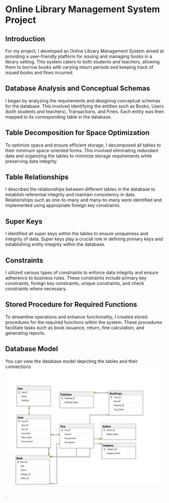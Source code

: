 # Online Library Management System Project

## Introduction
For my project, I developed an Online Library Management System aimed at providing a user-friendly platform for issuing and managing books in a library setting. This system caters to both students and teachers, allowing them to borrow books with varying return periods and keeping track of issued books and fines incurred.

## Database Analysis and Conceptual Schemas
I began by analyzing the requirements and designing conceptual schemas for the database. This involved identifying the entities such as Books, Users (both students and teachers), Transactions, and Fines. Each entity was then mapped to its corresponding table in the database.

## Table Decomposition for Space Optimization
To optimize space and ensure efficient storage, I decomposed all tables to their minimum space-oriented forms. This involved eliminating redundant data and organizing the tables to minimize storage requirements while preserving data integrity.

## Table Relationships
I described the relationships between different tables in the database to establish referential integrity and maintain consistency in data. Relationships such as one-to-many and many-to-many were identified and implemented using appropriate foreign key constraints.

## Super Keys
I identified all super keys within the tables to ensure uniqueness and integrity of data. Super keys play a crucial role in defining primary keys and establishing entity integrity within the database.

## Constraints
I utilized various types of constraints to enforce data integrity and ensure adherence to business rules. These constraints include primary key constraints, foreign key constraints, unique constraints, and check constraints where necessary.

## Stored Procedure for Required Functions
To streamline operations and enhance functionality, I created stored procedures for the required functions within the system. These procedures facilitate tasks such as book issuance, return, fine calculation, and generating reports.

## Database Model
You can view the database model depicting the tables and their connections ![Model](LMS.jpg).
